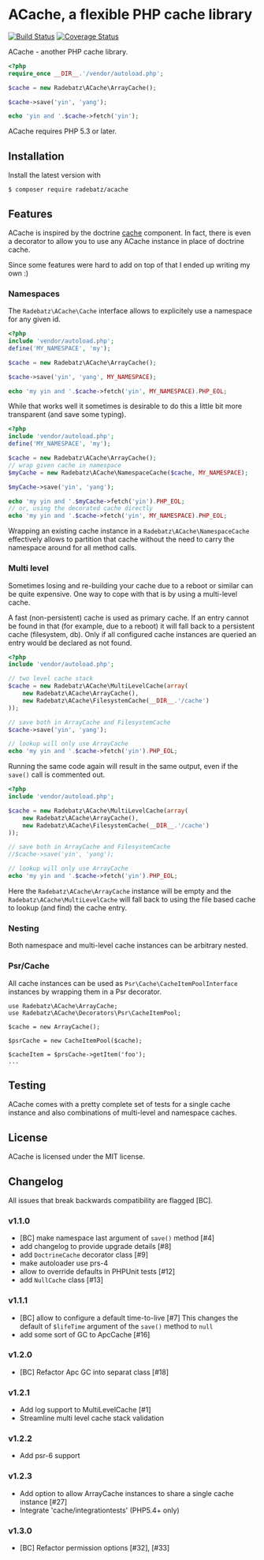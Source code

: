 ACache, a flexible PHP cache library
====================================

[![Build Status](https://travis-ci.org/DerManoMann/acache.png)](https://travis-ci.org/DerManoMann/acache)
[![Coverage Status](https://coveralls.io/repos/DerManoMann/acache/badge.png)](https://coveralls.io/r/DerManoMann/acache)

ACache - another PHP cache library.

```php
<?php
require_once __DIR__.'/vendor/autoload.php';

$cache = new Radebatz\ACache\ArrayCache();

$cache->save('yin', 'yang');

echo 'yin and '.$cache->fetch('yin');
```

ACache requires PHP 5.3 or later.


## Installation

Install the latest version with
```
$ composer require radebatz/acache
```


## Features

ACache is inspired by the doctrine [cache](https://github.com/doctrine/cache) component.
In fact, there is even a decorator to allow you to use any ACache instance in place of doctrine cache.

Since some features were hard to add on top of that I ended up writing my own :)


### Namespaces

The `Radebatz\ACache\Cache` interface allows to explicitely use a namespace for any given id.

```php
<?php
include 'vendor/autoload.php';
define('MY_NAMESPACE', 'my');

$cache = new Radebatz\ACache\ArrayCache();

$cache->save('yin', 'yang', MY_NAMESPACE);

echo 'my yin and '.$cache->fetch('yin', MY_NAMESPACE).PHP_EOL;
```

While that works well it sometimes is desirable to do this a little bit more transparent (and save some typing).

```php
<?php
include 'vendor/autoload.php';
define('MY_NAMESPACE', 'my');

$cache = new Radebatz\ACache\ArrayCache();
// wrap given cache in namespace
$myCache = new Radebatz\ACache\NamespaceCache($cache, MY_NAMESPACE);

$myCache->save('yin', 'yang');

echo 'my yin and '.$myCache->fetch('yin').PHP_EOL;
// or, using the decorated cache directly
echo 'my yin and '.$cache->fetch('yin', MY_NAMESPACE).PHP_EOL;
```

Wrapping an existing cache instance in a `Radebatz\ACache\NamespaceCache` effectively allows to partition that cache without the need to 
carry the namespace around for all method calls.


### Multi level

Sometimes losing and re-building your cache due to a reboot or similar can be quite expensive. One way to cope with that is by using a multi-level cache.

A fast (non-persistent) cache is used as primary cache. If an entry cannot be found in that (for example, due to a reboot) it will fall back to a persistent cache (filesystem, db).
Only if all configured cache instances are queried an entry would be declared as not found.

```php
<?php
include 'vendor/autoload.php';

// two level cache stack
$cache = new Radebatz\ACache\MultiLevelCache(array(
    new Radebatz\ACache\ArrayCache(),
    new Radebatz\ACache\FilesystemCache(__DIR__.'/cache')
));

// save both in ArrayCache and FilesystemCache
$cache->save('yin', 'yang');

// lookup will only use ArrayCache
echo 'my yin and '.$cache->fetch('yin').PHP_EOL;
```

Running the same code again will result in the same output, even if the `save()` call is commented out.

```php
<?php
include 'vendor/autoload.php';

$cache = new Radebatz\ACache\MultiLevelCache(array(
    new Radebatz\ACache\ArrayCache(),
    new Radebatz\ACache\FilesystemCache(__DIR__.'/cache')
));

// save both in ArrayCache and FilesystemCache
//$cache->save('yin', 'yang');

// lookup will only use ArrayCache
echo 'my yin and '.$cache->fetch('yin').PHP_EOL;
```

Here the `Radebatz\ACache\ArrayCache` instance will be empty and the `Radebatz\ACache\MultiLevelCache` will fall back to using the file based cache to lookup (and find)
the cache entry.


### Nesting

Both namespace and multi-level cache instances can be arbitrary nested.


### Psr/Cache

All cache instances can be used as `Psr\Cache\CacheItemPoolInterface` instances by wrapping them in a Psr decorator.

````
use Radebatz\ACache\ArrayCache;
use Radebatz\ACache\Decorators\Psr\CacheItemPool;

$cache = new ArrayCache();

$psrCache = new CacheItemPool($cache);

$cacheItem = $prsCache->getItem('foo');
...

````


## Testing

ACache comes with a pretty complete set of tests for a single cache instance and also
combinations of multi-level and namespace caches.


## License

ACache is licensed under the MIT license.


## Changelog
All issues that break backwards compatibility are flagged [BC].

### v1.1.0
* [BC] make namespace last argument of `save()` method [#4]
* add changelog to provide upgrade details [#8]
* add `DoctrineCache` decorator class [#9]
* make autoloader use prs-4
* allow to override defaults in PHPUnit tests [#12]
* add `NullCache` class [#13]

### v1.1.1
* [BC] allow to configure a default time-to-live [#7]
  This changes the default of `$lifeTime` argument of the `save()` method to `null`
* add some sort of GC to ApcCache [#16]

### v1.2.0
* [BC] Refactor Apc GC into separat class [#18]

### v1.2.1
* Add log support to MultiLevelCache [#1]
* Streamline multi level cache stack validation

### v1.2.2
* Add psr-6 support

### v1.2.3
* Add option to allow ArrayCache instances to share a single cache instance [#27]
* Integrate 'cache/integrationtests' (PHP5.4+ only)

### v1.3.0
* [BC] Refactor permission options [#32], [#33]
